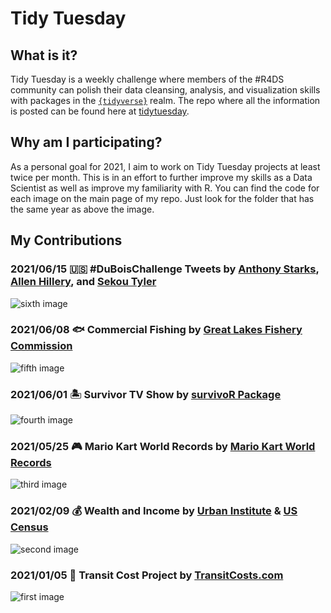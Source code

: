 # Tidy Tuesday

## What is it?
Tidy Tuesday is a weekly challenge where members of the #R4DS community can polish their data cleansing, analysis, and visualization skills with packages in the [`{tidyverse}`](https://www.tidyverse.org) realm. The repo where all the information is posted can be found here at [tidytuesday](https://github.com/rfordatascience/tidytuesday).

## Why am I participating?
As a personal goal for 2021, I aim to work on Tidy Tuesday projects at least twice per month. This is in an effort to further improve my skills as a Data Scientist as well as improve my familiarity with R. You can find the code for each image on the main page of my repo. Just look for the folder that has the same year as above the image. 

## My Contributions
### 2021/06/15 :us: #DuBoisChallenge Tweets by [Anthony Starks](https://twitter.com/ajstarks), [Allen Hillery](https://twitter.com/AlDatavizguy), and [Sekou Tyler](https://twitter.com/sqlsekou)
![sixth image](https://github.com/brettv30/Tidy-Tuesday/blob/main/Images/Top_ten_non_outliers.png)

### 2021/06/08 :fish: Commercial Fishing by [Great Lakes Fishery Commission](http://www.glfc.org/great-lakes-databases.php)
![fifth image](https://github.com/brettv30/Tidy-Tuesday/blob/main/Images/Production%20throughout%20the%20nineties.png)

### 2021/06/01 :desert_island: Survivor TV Show by [survivoR Package](https://github.com/doehm/survivoR)
![fourth image](https://github.com/brettv30/Tidy-Tuesday/blob/main/Images/Survivor%20Ratings%20and%20Views.png)

### 2021/05/25 :video_game: Mario Kart World Records by [Mario Kart World Records](https://mkwrs.com)
![third image](https://github.com/brettv30/Tidy-Tuesday/blob/main/Images/Best%20shortcuts%20to%20take%20in%20Mario%20Cart.png)

### 2021/02/09 :moneybag: Wealth and Income by [Urban Institute](https://apps.urban.org/features/wealth-inequality-charts/) & [US Census](https://www.census.gov/data/tables/time-series/demo/income-poverty/historical-income-households.html)
![second image](https://github.com/brettv30/Tidy-Tuesday/blob/main/Images/Race_Income_Distribution.png)

### 2021/01/05 :train2: Transit Cost Project by [TransitCosts.com](https://transitcosts.com/city/boston-case-the-story-of-the-green-line-extension/)
![first image](https://github.com/brettv30/Tidy-Tuesday/blob/main/Images/1-5-21_image.png)

